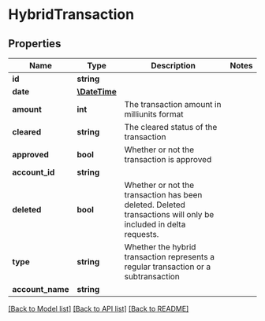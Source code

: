 # HybridTransaction

## Properties
Name | Type | Description | Notes
------------ | ------------- | ------------- | -------------
**id** | **string** |  | 
**date** | [**\DateTime**](\DateTime.md) |  | 
**amount** | **int** | The transaction amount in milliunits format | 
**cleared** | **string** | The cleared status of the transaction | 
**approved** | **bool** | Whether or not the transaction is approved | 
**account_id** | **string** |  | 
**deleted** | **bool** | Whether or not the transaction has been deleted.  Deleted transactions will only be included in delta requests. | 
**type** | **string** | Whether the hybrid transaction represents a regular transaction or a subtransaction | 
**account_name** | **string** |  | 

[[Back to Model list]](../README.md#documentation-for-models) [[Back to API list]](../README.md#documentation-for-api-endpoints) [[Back to README]](../README.md)


